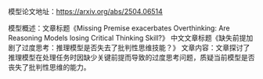 模型论文地址：https://arxiv.org/abs/2504.06514

模型概述：文章标题《Missing Premise exacerbates Overthinking: Are Reasoning Models losing Critical Thinking Skill?》
中文文章标题《缺失前提加剧了过度思考：推理模型是否失去了批判性思维技能？》
文章内容：文章探讨了推理模型在处理任务时因缺少关键前提而导致的过度思考问题，质疑当前模型是否丧失了批判性思维的能力。
